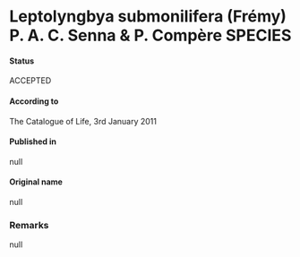 # Leptolyngbya submonilifera (Frémy) P. A. C. Senna & P. Compère SPECIES

#### Status
ACCEPTED

#### According to
The Catalogue of Life, 3rd January 2011

#### Published in
null

#### Original name
null

### Remarks
null